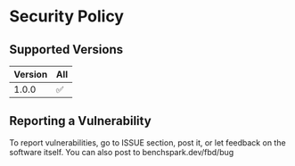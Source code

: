 # Security Policy

## Supported Versions

| Version | All                |
| ------- | ------------------ |
| 1.0.0   | :white_check_mark: |

## Reporting a Vulnerability

To report vulnerabilities, go to ISSUE section, post it, or let feedback on the software itself. You can also post to benchspark.dev/fbd/bug
